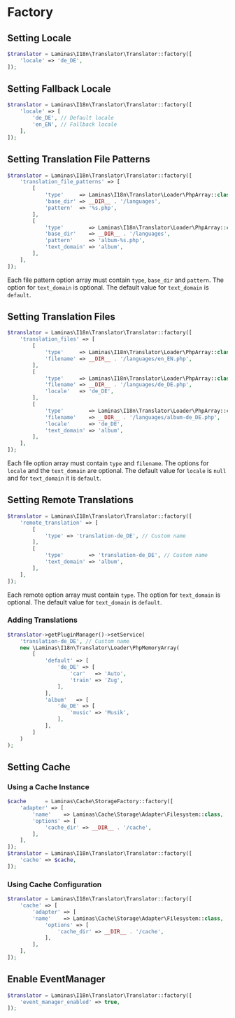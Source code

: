 # Factory

## Setting Locale

```php
$translator = Laminas\I18n\Translator\Translator::factory([
    'locale' => 'de_DE',
]);
```

## Setting Fallback Locale

```php
$translator = Laminas\I18n\Translator\Translator::factory([
    'locale' => [
        'de_DE', // Default locale
        'en_EN', // Fallback locale
    ],
]);
```

## Setting Translation File Patterns

```php
$translator = Laminas\I18n\Translator\Translator::factory([
    'translation_file_patterns' => [
        [
            'type'     => Laminas\I18n\Translator\Loader\PhpArray::class,
            'base_dir' => __DIR__ . '/languages',
            'pattern'  => '%s.php',
        ],
        [
            'type'        => Laminas\I18n\Translator\Loader\PhpArray::class,
            'base_dir'    => __DIR__ . '/languages',
            'pattern'     => 'album-%s.php',
            'text_domain' => 'album',
        ],
    ],
]);
```

Each file pattern option array must contain `type`, `base_dir` and `pattern`.
The option for `text_domain` is optional. The default value for `text_domain` is
`default`.

## Setting Translation Files

```php
$translator = Laminas\I18n\Translator\Translator::factory([
    'translation_files' => [
        [
            'type'     => Laminas\I18n\Translator\Loader\PhpArray::class,
            'filename' => __DIR__ . '/languages/en_EN.php',
        ],
        [
            'type'     => Laminas\I18n\Translator\Loader\PhpArray::class,
            'filename' => __DIR__ . '/languages/de_DE.php',
            'locale'   => 'de_DE',
        ],
        [
            'type'        => Laminas\I18n\Translator\Loader\PhpArray::class,
            'filename'    => __DIR__ . '/languages/album-de_DE.php',
            'locale'      => 'de_DE',
            'text_domain' => 'album',
        ],
    ],
]);
```

Each file option array must contain `type` and `filename`. The options for
`locale` and the `text_domain` are optional. The default value for `locale` is
`null` and for `text_domain` it is `default`.

## Setting Remote Translations

```php
$translator = Laminas\I18n\Translator\Translator::factory([
    'remote_translation' => [
        [
            'type' => 'translation-de_DE', // Custom name
        ],
        [
            'type'        => 'translation-de_DE', // Custom name
            'text_domain' => 'album',
        ],
    ],
]);
```

Each remote option array must contain `type`. The option for `text_domain` is 
optional. The default value for `text_domain` is `default`.

### Adding Translations

```php
$translator->getPluginManager()->setService(
    'translation-de_DE', // Custom name
    new \Laminas\I18n\Translator\Loader\PhpMemoryArray(
        [
            'default' => [
                'de_DE' => [
                    'car'   => 'Auto',
                    'train' => 'Zug',
                ],
            ],
            'album'   => [
                'de_DE' => [
                    'music' => 'Musik',
                ],
            ],
        ]
    )
);
```

## Setting Cache

### Using a Cache Instance

```php
$cache      = Laminas\Cache\StorageFactory::factory([
    'adapter' => [
        'name'    => Laminas\Cache\Storage\Adapter\Filesystem::class,
        'options' => [
            'cache_dir' => __DIR__ . '/cache',
        ],
    ],
]);
$translator = Laminas\I18n\Translator\Translator::factory([
    'cache' => $cache,
]);
```

### Using Cache Configuration

```php
$translator = Laminas\I18n\Translator\Translator::factory([
    'cache' => [
        'adapter' => [
        'name'    => Laminas\Cache\Storage\Adapter\Filesystem::class,
            'options' => [
                'cache_dir' => __DIR__ . '/cache',
            ],
        ],
    ],
]);
```

## Enable EventManager

```php
$translator = Laminas\I18n\Translator\Translator::factory([
    'event_manager_enabled' => true,
]);
```
